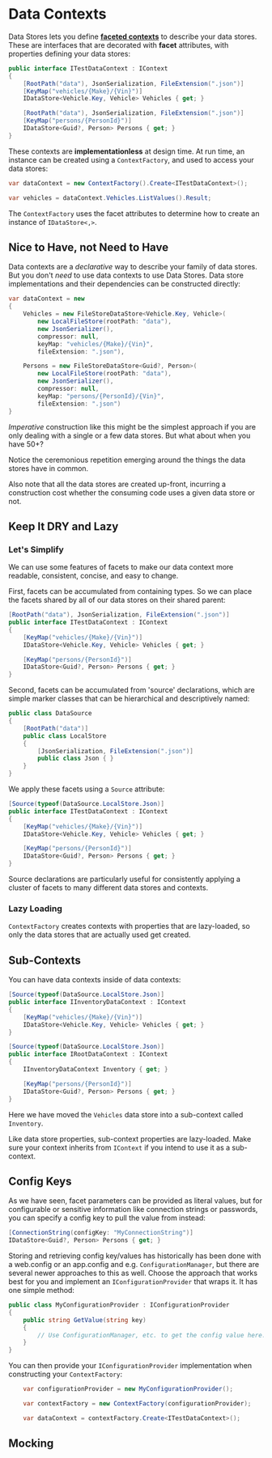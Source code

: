 # Data Contexts

Data Stores lets you define **[faceted contexts]()** to describe your data stores. These are interfaces that are decorated with **facet** attributes, with properties defining your data stores:

```cs
public interface ITestDataContext : IContext
{
    [RootPath("data"), JsonSerialization, FileExtension(".json")]
    [KeyMap("vehicles/{Make}/{Vin}")]
    IDataStore<Vehicle.Key, Vehicle> Vehicles { get; }

    [RootPath("data"), JsonSerialization, FileExtension(".json")]
    [KeyMap("persons/{PersonId}")]
    IDataStore<Guid?, Person> Persons { get; }
}
```

These contexts are **implementationless** at design time. At run time, an instance can be created using a `ContextFactory`, and used to access your data stores:

```cs
var dataContext = new ContextFactory().Create<ITestDataContext>();

var vehicles = dataContext.Vehicles.ListValues().Result;
```

The `ContextFactory` uses the facet attributes to determine how to create an instance of `IDataStore<,>`. 

## Nice to Have, not Need to Have

Data contexts are a *declarative* way to describe your family of data stores. But you don't *need* to use data contexts to use Data Stores. Data store implementations and their dependencies can be constructed directly:

```cs
var dataContext = new
{
    Vehicles = new FileStoreDataStore<Vehicle.Key, Vehicle>(
        new LocalFileStore(rootPath: "data"),
        new JsonSerializer(),
        compressor: null,
        keyMap: "vehicles/{Make}/{Vin}",
        fileExtension: ".json"),

    Persons = new FileStoreDataStore<Guid?, Person>(
        new LocalFileStore(rootPath: "data"),
        new JsonSerializer(),
        compressor: null,
        keyMap: "persons/{PersonId}/{Vin}",
        fileExtension: ".json")
}
```

*Imperative* construction like this might be the simplest approach if you are only dealing with a single or a few data stores. But what about when you have 50+?

Notice the ceremonious repetition emerging around the things the data stores have in common. 

Also note that all the data stores are created up-front, incurring a construction cost whether the consuming code uses a given data store or not.

## Keep It DRY and Lazy

### Let's Simplify
We can use some features of facets to make our data context more readable, consistent, concise, and easy to change. 

First, facets can be accumulated from containing types. So we can place the facets shared by all of our data stores on their shared parent:

```cs
[RootPath("data"), JsonSerialization, FileExtension(".json")]
public interface ITestDataContext : IContext
{
    [KeyMap("vehicles/{Make}/{Vin}")]
    IDataStore<Vehicle.Key, Vehicle> Vehicles { get; }

    [KeyMap("persons/{PersonId}")]
    IDataStore<Guid?, Person> Persons { get; }
}
```

Second, facets can be accumulated from 'source' declarations, which are simple marker classes that can be hierarchical and descriptively named:

```cs
public class DataSource
{
    [RootPath("data")]
    public class LocalStore
    {
        [JsonSerialization, FileExtension(".json")]
        public class Json { }
    }
}
```

We apply these facets using a `Source` attribute:

```cs
[Source(typeof(DataSource.LocalStore.Json)]
public interface ITestDataContext : IContext
{
    [KeyMap("vehicles/{Make}/{Vin}")]
    IDataStore<Vehicle.Key, Vehicle> Vehicles { get; }

    [KeyMap("persons/{PersonId}")]
    IDataStore<Guid?, Person> Persons { get; }
}
```

Source declarations are particularly useful for consistently applying a cluster of facets to many different data stores and contexts.

### Lazy Loading

`ContextFactory` creates contexts with properties that are lazy-loaded, so only the data stores that are actually used get created.

## Sub-Contexts

You can have data contexts inside of data contexts:

```cs
[Source(typeof(DataSource.LocalStore.Json)]
public interface IInventoryDataContext : IContext
{
    [KeyMap("vehicles/{Make}/{Vin}")]
    IDataStore<Vehicle.Key, Vehicle> Vehicles { get; }
}

[Source(typeof(DataSource.LocalStore.Json)]
public interface IRootDataContext : IContext
{
    IInventoryDataContext Inventory { get; }

    [KeyMap("persons/{PersonId}")]
    IDataStore<Guid?, Person> Persons { get; }
}
```

Here we have moved the `Vehicles` data store into a sub-context called `Inventory`.

Like data store properties, sub-context properties are lazy-loaded. Make sure your context inherits from `IContext` if you intend to use it as a sub-context.

## Config Keys

As we have seen, facet parameters can be provided as literal values, but for configurable or sensitive information like connection strings or passwords, you can specify a config key to pull the value from instead:

```cs
[ConnectionString(configKey: "MyConnectionString")]
IDataStore<Guid?, Person> Persons { get; }
```

Storing and retrieving config key/values has historically has been done with a web.config or an app.config and e.g. `ConfigurationManager`, but there are several newer approaches to this as well. Choose the approach that works best for you and implement an `IConfigurationProvider` that wraps it. It has one simple method:

```cs
public class MyConfigurationProvider : IConfigurationProvider
{
    public string GetValue(string key)
    {
        // Use ConfigurationManager, etc. to get the config value here.
    }
}
```

You can then provide your `IConfigurationProvider` implementation when constructing your `ContextFactory`:

```cs
    var configurationProvider = new MyConfigurationProvider();

    var contextFactory = new ContextFactory(configurationProvider);

    var dataContext = contextFactory.Create<ITestDataContext>();
```

## Mocking